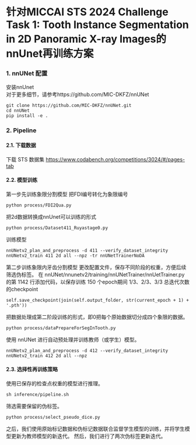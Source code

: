 # 针对MICCAI STS 2024 Challenge Task 1: Tooth Instance Segmentation in 2D Panoramic X-ray Images的nnUnet再训练方案

### 1. nnUNet 配置
安装nnUnet  
对于更多细节，请参考https://github.com/MIC-DKFZ/nnUNet  
```
git clone https://github.com/MIC-DKFZ/nnUNet.git
cd nnUNet
pip install -e .
```
### 2. Pipeline 
#### 2.1. 下载数据
下载 STS 数据集 https://www.codabench.org/competitions/3024/#/pages-tab

#### 2.2. 模型训练
第一步先训练象限分割模型
把FDI编号转化为象限编号
```
python process/FDI2Qua.py
```
把2d数据转换成nnUnet可以训练的形式
```
python process/Dataset411_Ruyastage0.py
```
训练模型
```
nnUNetv2_plan_and_preprocess -d 411 --verify_dataset_integrity
nnUNetv2_train 411 2d all --npz -tr nnUNetTrainerNoDA
```

第二步训练象限内牙齿分割模型
更改配置文件，保存不同阶段的权重，方便后续筛选伪标签。
在 nnUNet/nnunetv2/training/nnUNetTrainer/nnUetTrainer.py 的第 1142 行添加代码，以保存训练 150 个epoch期间 1/3、2/3、3/3 总迭代次数的checkpoint
```
self.save_checkpoint(join(self.output_folder, str(current_epoch + 1) + '.pth'))
```
把数据处理成第二阶段训练的形式，即0把每个原始数据切分成四个象限的数据。
```
python process/dataPrepareForSegInTooth.py        
```
使用 nnUNet 进行自动预处理并训练教师（或学生）模型。
```
nnUNetv2_plan_and_preprocess -d 412 --verify_dataset_integrity
nnUNetv2_train 412 2d all --npz
```
#### 2.3. 选择性再训练策略
使用已保存的检查点权重的模型进行推理。
```
sh inference/pipeline.sh
```
筛选需要保留的伪标签。
```
python process/select_pseudo_dice.py
```
之后，我们使用原始标记数据和伪标记数据联合监督学生模型的训练，并将学生模型更新为教师模型的新迭代。
然后，我们进行了两次伪标签更新迭代。

